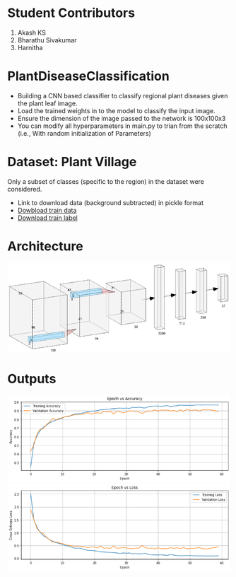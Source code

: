# Student Contributors
1. Akash KS
2. Bharathu Sivakumar
3. Harnitha

# PlantDiseaseClassification
* Building a CNN based classifier to classify regional plant diseases given the plant leaf image. <br>
* Load the trained weights in to the model to classify the input image. 
* Ensure the dimension of the image passed to the network is 100x100x3  
* You can modify all hyperparameters in main.py to trian from the scratch (i.e., With random initialization of Parameters)
# Dataset: Plant Village
Only a subset of classes (specific to the region) in the dataset were considered. 

* Link to download data (background subtracted) in pickle format
* [Dowbload train data](https://drive.google.com/open?id=1m39rUu3pXP9HdE2mG0nblUQy1vHtMFM1) 
* [ Download train label](https://drive.google.com/open?id=1-RpptdCUReF-qrSGjt1_yeixF0BQQ22k)

# Architecture
![alt text](./Output/arch-1.PNG)
# Outputs
![alt text](./Output/train_accuracy.png)
![alt text](./Output/train_loss.png)


